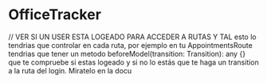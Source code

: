 # OfficeTracker


// VER SI UN USER ESTA LOGEADO PARA ACCEDER A RUTAS Y TAL
esto lo tendrias que controlar en cada ruta, por ejemplo en tu AppointmentsRoute tendrias que tener 
un metodo   beforeModel(transition: Transition): any {} que te compruebe si estas logeado y si no lo estás que te haga un transition a la ruta del login. Miratelo en la docu



